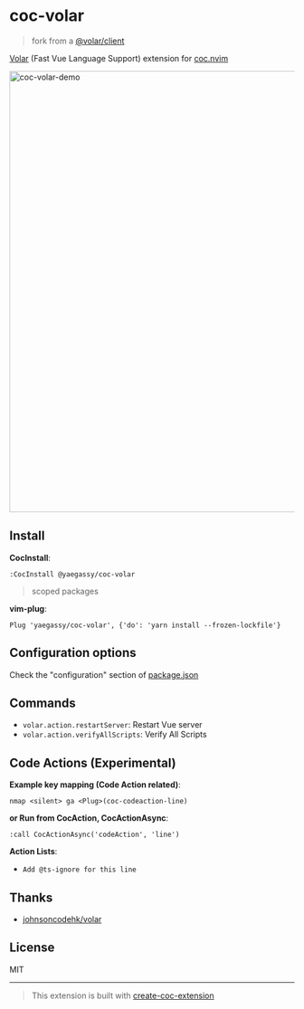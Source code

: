 # coc-volar

> fork from a [@volar/client](https://github.com/johnsoncodehk/volar/tree/master/packages/client)

[Volar](https://marketplace.visualstudio.com/items?itemName=johnsoncodehk.volar) (Fast Vue Language Support) extension for [coc.nvim](https://github.com/neoclide/coc.nvim)

<img width="780" alt="coc-volar-demo" src="https://user-images.githubusercontent.com/188642/127477834-461c3565-143a-4ce7-bd78-e68b8b304480.gif">

## Install

**CocInstall**:

```vim
:CocInstall @yaegassy/coc-volar
```

> scoped packages

**vim-plug**:

```vim
Plug 'yaegassy/coc-volar', {'do': 'yarn install --frozen-lockfile'}
```

## Configuration options

Check the "configuration" section of [package.json](/package.json)

## Commands

- `volar.action.restartServer`: Restart Vue server
- `volar.action.verifyAllScripts`: Verify All Scripts

## Code Actions (Experimental)

**Example key mapping (Code Action related)**:

```vim
nmap <silent> ga <Plug>(coc-codeaction-line)
```

**or Run from CocAction, CocActionAsync**:

```vim
:call CocActionAsync('codeAction', 'line')
```

**Action Lists**:

- `Add @ts-ignore for this line`

## Thanks

- [johnsoncodehk/volar](https://github.com/johnsoncodehk/volar)

## License

MIT

---

> This extension is built with [create-coc-extension](https://github.com/fannheyward/create-coc-extension)
